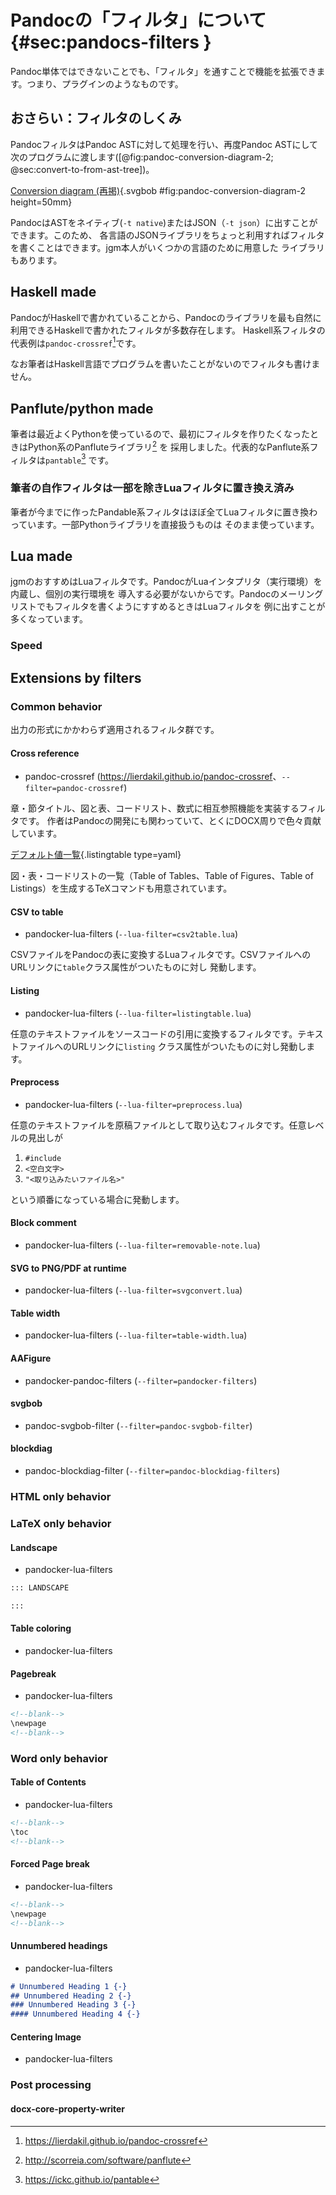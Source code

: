 # Pandocの「フィルタ」について {#sec:pandocs-filters }

Pandoc単体ではできないことでも、「フィルタ」を通すことで機能を拡張できます。つまり、プラグインのようなものです。

## おさらい：フィルタのしくみ

PandocフィルタはPandoc ASTに対して処理を行い、再度Pandoc ASTにして次のプログラムに渡します([@fig:pandoc-conversion-diagram-2; @sec:convert-to-from-ast-tree])。

[Conversion diagram (再掲)](data/ast-tree.bob){.svgbob #fig:pandoc-conversion-diagram-2 height=50mm}

PandocはASTをネイティブ(`-t native`)またはJSON（`-t json`）に出すことができます。このため、
各言語のJSONライブラリをちょっと利用すればフィルタを書くことはできます。jgm本人がいくつかの言語のために用意した
ライブラリもあります。

## Haskell made

PandocがHaskellで書かれていることから、Pandocのライブラリを最も自然に利用できるHaskellで書かれたフィルタが多数存在します。
Haskell系フィルタの代表例は`pandoc-crossref`[^pandoc-crossref-url]です。

[^pandoc-crossref-url]: <https://lierdakil.github.io/pandoc-crossref>

なお筆者はHaskell言語でプログラムを書いたことがないのでフィルタも書けません。

## Panflute/python made

筆者は最近よくPythonを使っているので、最初にフィルタを作りたくなったときはPython系のPanfluteライブラリ[^panflute-url] を
採用しました。代表的なPanflute系フィルタは`pantable`[^pantable-url] です。

[^panflute-url]: <http://scorreia.com/software/panflute>
[^pantable-url]: <https://ickc.github.io/pantable>

### 筆者の自作フィルタは一部を除きLuaフィルタに置き換え済み

筆者が今までに作ったPandable系フィルタはほぼ全てLuaフィルタに置き換わっています。一部Pythonライブラリを直接扱うものは
そのまま使っています。

## Lua made

jgmのおすすめはLuaフィルタです。PandocがLuaインタプリタ（実行環境）を内蔵し、個別の実行環境を
導入する必要がないからです。Pandocのメーリングリストでもフィルタを書くようにすすめるときはLuaフィルタを
例に出すことが多くなっています。

### Speed

## Extensions by filters
### Common behavior

出力の形式にかかわらず適用されるフィルタ群です。

#### Cross reference

- pandoc-crossref (<https://lierdakil.github.io/pandoc-crossref>、`--filter=pandoc-crossref`)

章・節タイトル、図と表、コードリスト、数式に相互参照機能を実装するフィルタです。
作者はPandocの開発にも関わっていて、とくにDOCX周りで色々貢献しています。

[デフォルト値一覧](data/pandoc-crossref-defaults.yaml){.listingtable type=yaml}

図・表・コードリストの一覧（Table of Tables、Table of Figures、Table of Listings）を生成するTeXコマンドも用意されています。

#### CSV to table

- pandocker-lua-filters (`--lua-filter=csv2table.lua`)

CSVファイルをPandocの表に変換するLuaフィルタです。CSVファイルへのURLリンクに`table`クラス属性がついたものに対し
発動します。

#### Listing

- pandocker-lua-filters (`--lua-filter=listingtable.lua`)

任意のテキストファイルをソースコードの引用に変換するフィルタです。テキストファイルへのURLリンクに`listing`
クラス属性がついたものに対し発動します。

#### Preprocess

- pandocker-lua-filters (`--lua-filter=preprocess.lua`)

任意のテキストファイルを原稿ファイルとして取り込むフィルタです。任意レベルの見出しが

1. `#include`
1. `<空白文字>`
1. `"<取り込みたいファイル名>"`

という順番になっている場合に発動します。

#### Block comment

- pandocker-lua-filters (`--lua-filter=removable-note.lua`)

#### SVG to PNG/PDF at runtime

- pandocker-lua-filters (`--lua-filter=svgconvert.lua`)

#### Table width

- pandocker-lua-filters (`--lua-filter=table-width.lua`)

#### AAFigure

- pandocker-pandoc-filters (`--filter=pandocker-filters`)

#### svgbob

- pandoc-svgbob-filter (`--filter=pandoc-svgbob-filter`)

#### blockdiag

- pandoc-blockdiag-filter (`--filter=pandoc-blockdiag-filters`)

### HTML only behavior
### LaTeX only behavior
#### Landscape

- pandocker-lua-filters
```markdown
::: LANDSCAPE

:::
```

#### Table coloring

- pandocker-lua-filters

#### Pagebreak

- pandocker-lua-filters
```markdown
<!--blank-->
\newpage
<!--blank-->
```

### Word only behavior
#### Table of Contents

- pandocker-lua-filters
```markdown
<!--blank-->
\toc
<!--blank-->
```

#### Forced Page break

- pandocker-lua-filters
```markdown
<!--blank-->
\newpage
<!--blank-->
```

#### Unnumbered headings

- pandocker-lua-filters
```markdown
# Unnumbered Heading 1 {-}
## Unnumbered Heading 2 {-}
### Unnumbered Heading 3 {-}
#### Unnumbered Heading 4 {-}
```

#### Centering Image

- pandocker-lua-filters

### Post processing
#### docx-core-property-writer
